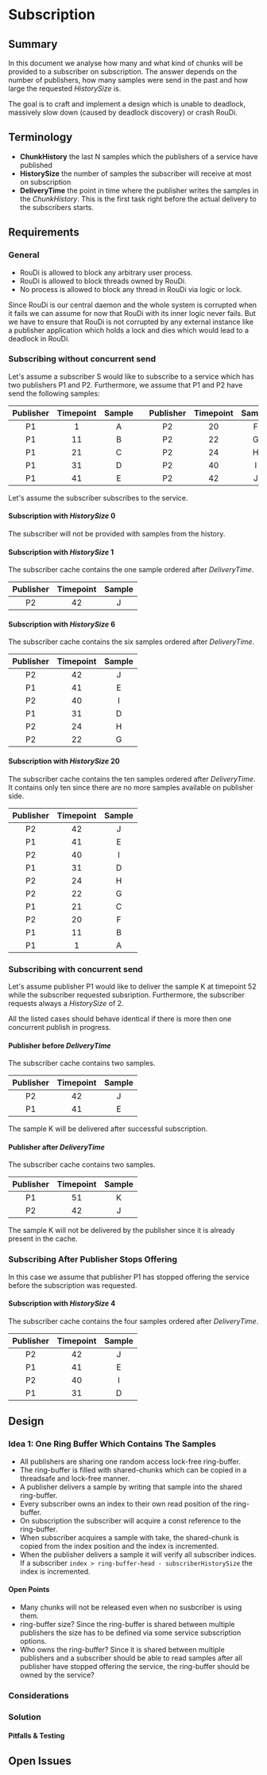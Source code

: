 # Subscription

## Summary

In this document we analyse how many and what kind of chunks will be provided
to a subscriber on subscription. The answer depends on the number of publishers,
how many samples were send in the past and how large the requested _HistorySize_
is.

The goal is to craft and implement a design which is unable to deadlock,
massively slow down (caused by deadlock discovery) or crash RouDi.

## Terminology

- **ChunkHistory** the last N samples which the publishers of a service have
   published
- **HistorySize** the number of samples the subscriber will receive at most on
   subscription
- **DeliveryTime** the point in time where the publisher writes the samples in
   the _ChunkHistory_. This is the first task right before the actual delivery to
   the subscribers starts.

## Requirements

### General

- RouDi is allowed to block any arbitrary user process.
- RouDi is allowed to block threads owned by RouDi.
- No process is allowed to block any thread in RouDi via logic or lock.

Since RouDi is our central daemon and the whole system is corrupted when it fails
we can assume for now that RouDi with its inner logic never fails. But we have to
ensure that RouDi is not corrupted by any external instance like a publisher
application which holds a lock and dies which would lead to a deadlock in RouDi.

### Subscribing without concurrent send

Let's assume a subscriber S would like to subscribe to a service which has two
publishers P1 and P2. Furthermore, we assume that P1 and P2 have send the
following samples:

| Publisher | Timepoint | Sample | | Publisher | Timepoint | Sample |
|:---------:|:---------:|:------:|-|:---------:|:---------:|:------:|
| P1        | 1         | A      | | P2        | 20        | F      |
| P1        | 11        | B      | | P2        | 22        | G      |
| P1        | 21        | C      | | P2        | 24        | H      |
| P1        | 31        | D      | | P2        | 40        | I      |
| P1        | 41        | E      | | P2        | 42        | J      |

Let's assume the subscriber subscribes to the service.

#### Subscription with _HistorySize_ 0

The subscriber will not be provided with samples from the history.

#### Subscription with _HistorySize_ 1

The subscriber cache contains the one sample ordered after _DeliveryTime_.

| Publisher | Timepoint | Sample |
|:---------:|:---------:|:------:|
| P2        | 42        | J      |

#### Subscription with _HistorySize_ 6

The subscriber cache contains the six samples ordered after _DeliveryTime_.

| Publisher | Timepoint | Sample |
|:---------:|:---------:|:------:|
| P2        | 42        | J      |
| P1        | 41        | E      |
| P2        | 40        | I      |
| P1        | 31        | D      |
| P2        | 24        | H      |
| P2        | 22        | G      |

#### Subscription with _HistorySize_ 20

The subscriber cache contains the ten samples ordered after _DeliveryTime_.
It contains only ten since there are no more samples available on publisher side.

| Publisher | Timepoint | Sample |
|:---------:|:---------:|:------:|
| P2        | 42        | J      |
| P1        | 41        | E      |
| P2        | 40        | I      |
| P1        | 31        | D      |
| P2        | 24        | H      |
| P2        | 22        | G      |
| P1        | 21        | C      |
| P2        | 20        | F      |
| P1        | 11        | B      |
| P1        | 1         | A      |

### Subscribing with concurrent send

Let's assume publisher P1 would like to deliver the sample K at timepoint
52 while the subscriber requested subsription. Furthermore, the subscriber
requests always a _HistorySize_ of 2.

All the listed cases should behave identical if there is more then one
concurrent publish in progress.

#### Publisher before _DeliveryTime_

The subscriber cache contains two samples.

| Publisher | Timepoint | Sample |
|:---------:|:---------:|:------:|
| P2        | 42        | J      |
| P1        | 41        | E      |

The sample K will be delivered after successful subscription.

#### Publisher after _DeliveryTime_

The subscriber cache contains two samples.

| Publisher | Timepoint | Sample |
|:---------:|:---------:|:------:|
| P1        | 51        | K      |
| P2        | 42        | J      |

The sample K will not be delivered by the publisher since it is already
present in the cache.

### Subscribing After Publisher Stops Offering

In this case we assume that publisher P1 has stopped offering the service
before the subscription was requested.

#### Subscription with _HistorySize_ 4

The subscriber cache contains the four samples ordered after _DeliveryTime_.

| Publisher | Timepoint | Sample |
|:---------:|:---------:|:------:|
| P2        | 42        | J      |
| P1        | 41        | E      |
| P2        | 40        | I      |
| P1        | 31        | D      |

## Design

### Idea 1: One Ring Buffer Which Contains The Samples

- All publishers are sharing one random access lock-free ring-buffer.
- The ring-buffer is filled with shared-chunks which can be copied in a threadsafe
    and lock-free manner.
- A publisher delivers a sample by writing that sample into the shared ring-buffer.
- Every subscriber owns an index to their own read position of the ring-buffer.
- On subscription the subscriber will acquire a const reference to the ring-buffer.
- When subscriber acquires a sample with take, the shared-chunk is copied from
    the index position and the index is incremented.
- When the publisher delivers a sample it will verify all subscriber indices.
   If a subscriber `index > ring-buffer-head - subscriberHistorySize` the index
   is incremented.

#### Open Points

- Many chunks will not be released even when no susbcriber is using them.
- ring-buffer size? Since the ring-buffer is shared between multiple publishers
  the size has to be defined via some service subscription options.
- Who owns the ring-buffer? Since it is shared between multiple publishers and
  a subscriber should be able to read samples after all publisher have stopped
  offering the service, the ring-buffer should be owned by the service?

### Considerations

### Solution

#### Pitfalls & Testing

## Open Issues

